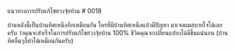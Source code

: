 แนวทางการปรับแก้ไขฮวงจุ้ยบ้าน # 0018

บ้านหลังนี้เป็นบ้านทิศเหนืออีกเหมือนกัน ใครที่มีบ้านทิศเหนือแล้วมีปัญหา มาเจอผมสบายใจได้เลยครับ ว่าคุณจะสำเร็จในการปรับแก้ไขฮวงจุ้ยบ้าน 100% ชีวิตคุณจะเปลี่ยนแปลงได้ดีขึ้นแน่นอน (บ้านทิศอื่นๆก็ทำได้เหมือนกันครับ)
